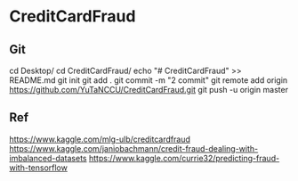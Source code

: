 # CreditCardFraud

## Git
cd Desktop/
cd CreditCardFraud/
echo "# CreditCardFraud" >> README.md
git init
git add .
git commit -m "2 commit"
git remote add origin https://github.com/YuTaNCCU/CreditCardFraud.git
git push -u origin master


## Ref
https://www.kaggle.com/mlg-ulb/creditcardfraud
https://www.kaggle.com/janiobachmann/credit-fraud-dealing-with-imbalanced-datasets
https://www.kaggle.com/currie32/predicting-fraud-with-tensorflow
